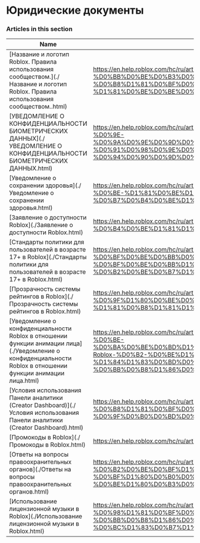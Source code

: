 # Юридические документы  
### Articles in this section
Name|URL
-|-
[Название и логотип Roblox. Правила использования сообществом.](./Название и логотип Roblox. Правила использования сообществом..html) |https://en.help.roblox.com/hc/ru/articles/115001708126-%D0%9D%D0%B0%D0%B7%D0%B2%D0%B0%D0%BD%D0%B8%D0%B5-%D0%B8-%D0%BB%D0%BE%D0%B3%D0%BE%D1%82%D0%B8%D0%BF-Roblox-%D0%9F%D1%80%D0%B0%D0%B2%D0%B8%D0%BB%D0%B0-%D0%B8%D1%81%D0%BF%D0%BE%D0%BB%D1%8C%D0%B7%D0%BE%D0%B2%D0%B0%D0%BD%D0%B8%D1%8F-%D1%81%D0%BE%D0%BE%D0%B1%D1%89%D0%B5%D1%81%D1%82%D0%B2%D0%BE%D0%BC
[УВЕДОМЛЕНИЕ О КОНФИДЕНЦИАЛЬНОСТИ БИОМЕТРИЧЕСКИХ ДАННЫХ](./УВЕДОМЛЕНИЕ О КОНФИДЕНЦИАЛЬНОСТИ БИОМЕТРИЧЕСКИХ ДАННЫХ.html) |https://en.help.roblox.com/hc/ru/articles/4412863575316-%D0%A3%D0%92%D0%95%D0%94%D0%9E%D0%9C%D0%9B%D0%95%D0%9D%D0%98%D0%95-%D0%9E-%D0%9A%D0%9E%D0%9D%D0%A4%D0%98%D0%94%D0%95%D0%9D%D0%A6%D0%98%D0%90%D0%9B%D0%AC%D0%9D%D0%9E%D0%A1%D0%A2%D0%98-%D0%91%D0%98%D0%9E%D0%9C%D0%95%D0%A2%D0%A0%D0%98%D0%A7%D0%95%D0%A1%D0%9A%D0%98%D0%A5-%D0%94%D0%90%D0%9D%D0%9D%D0%AB%D0%A5
[Уведомление о сохранении здоровья](./Уведомление о сохранении здоровья.html) |https://en.help.roblox.com/hc/ru/articles/360031603131-%D0%A3%D0%B2%D0%B5%D0%B4%D0%BE%D0%BC%D0%BB%D0%B5%D0%BD%D0%B8%D0%B5-%D0%BE-%D1%81%D0%BE%D1%85%D1%80%D0%B0%D0%BD%D0%B5%D0%BD%D0%B8%D0%B8-%D0%B7%D0%B4%D0%BE%D1%80%D0%BE%D0%B2%D1%8C%D1%8F
[Заявление о доступности Roblox](./Заявление о доступности Roblox.html) |https://en.help.roblox.com/hc/ru/articles/360059080071-%D0%97%D0%B0%D1%8F%D0%B2%D0%BB%D0%B5%D0%BD%D0%B8%D0%B5-%D0%BE-%D0%B4%D0%BE%D1%81%D1%82%D1%83%D0%BF%D0%BD%D0%BE%D1%81%D1%82%D0%B8-Roblox
[Стандарты политики для пользователей в возрасте 17+ в Roblox](./Стандарты политики для пользователей в возрасте 17+ в Roblox.html) |https://en.help.roblox.com/hc/ru/articles/15869919570708-%D0%A1%D1%82%D0%B0%D0%BD%D0%B4%D0%B0%D1%80%D1%82%D1%8B-%D0%BF%D0%BE%D0%BB%D0%B8%D1%82%D0%B8%D0%BA%D0%B8-%D0%B4%D0%BB%D1%8F-%D0%BF%D0%BE%D0%BB%D1%8C%D0%B7%D0%BE%D0%B2%D0%B0%D1%82%D0%B5%D0%BB%D0%B5%D0%B9-%D0%B2-%D0%B2%D0%BE%D0%B7%D1%80%D0%B0%D1%81%D1%82%D0%B5-17-%D0%B2-Roblox
[Прозрачность системы рейтингов в Roblox](./Прозрачность системы рейтингов в Roblox.html) |https://en.help.roblox.com/hc/ru/articles/7235818866964-%D0%9F%D1%80%D0%BE%D0%B7%D1%80%D0%B0%D1%87%D0%BD%D0%BE%D1%81%D1%82%D1%8C-%D1%81%D0%B8%D1%81%D1%82%D0%B5%D0%BC%D1%8B-%D1%80%D0%B5%D0%B9%D1%82%D0%B8%D0%BD%D0%B3%D0%BE%D0%B2-%D0%B2-Roblox
[Уведомление о конфиденциальности Roblox в отношении функции анимации лица](./Уведомление о конфиденциальности Roblox в отношении функции анимации лица.html) |https://en.help.roblox.com/hc/ru/articles/8064749848980-%D0%A3%D0%B2%D0%B5%D0%B4%D0%BE%D0%BC%D0%BB%D0%B5%D0%BD%D0%B8%D0%B5-%D0%BE-%D0%BA%D0%BE%D0%BD%D1%84%D0%B8%D0%B4%D0%B5%D0%BD%D1%86%D0%B8%D0%B0%D0%BB%D1%8C%D0%BD%D0%BE%D1%81%D1%82%D0%B8-Roblox-%D0%B2-%D0%BE%D1%82%D0%BD%D0%BE%D1%88%D0%B5%D0%BD%D0%B8%D0%B8-%D1%84%D1%83%D0%BD%D0%BA%D1%86%D0%B8%D0%B8-%D0%B0%D0%BD%D0%B8%D0%BC%D0%B0%D1%86%D0%B8%D0%B8-%D0%BB%D0%B8%D1%86%D0%B0
[Условия использования Панели аналитики (Creator Dashboard)](./Условия использования Панели аналитики (Creator Dashboard).html) |https://en.help.roblox.com/hc/ru/articles/10949046065044-%D0%A3%D1%81%D0%BB%D0%BE%D0%B2%D0%B8%D1%8F-%D0%B8%D1%81%D0%BF%D0%BE%D0%BB%D1%8C%D0%B7%D0%BE%D0%B2%D0%B0%D0%BD%D0%B8%D1%8F-%D0%9F%D0%B0%D0%BD%D0%B5%D0%BB%D0%B8-%D0%B0%D0%BD%D0%B0%D0%BB%D0%B8%D1%82%D0%B8%D0%BA%D0%B8-Creator-Dashboard
[Промокоды в Roblox](./Промокоды в Roblox.html) |https://en.help.roblox.com/hc/ru/articles/10549651908244-%D0%9F%D1%80%D0%BE%D0%BC%D0%BE%D0%BA%D0%BE%D0%B4%D1%8B-%D0%B2-Roblox
[Ответы на вопросы правоохранительных органов](./Ответы на вопросы правоохранительных органов.html) |https://en.help.roblox.com/hc/ru/articles/11219680442260-%D0%9E%D1%82%D0%B2%D0%B5%D1%82%D1%8B-%D0%BD%D0%B0-%D0%B2%D0%BE%D0%BF%D1%80%D0%BE%D1%81%D1%8B-%D0%BF%D1%80%D0%B0%D0%B2%D0%BE%D0%BE%D1%85%D1%80%D0%B0%D0%BD%D0%B8%D1%82%D0%B5%D0%BB%D1%8C%D0%BD%D1%8B%D1%85-%D0%BE%D1%80%D0%B3%D0%B0%D0%BD%D0%BE%D0%B2
[Использование лицензионной музыки в Roblox](./Использование лицензионной музыки в Roblox.html) |https://en.help.roblox.com/hc/ru/articles/360038525351-%D0%98%D1%81%D0%BF%D0%BE%D0%BB%D1%8C%D0%B7%D0%BE%D0%B2%D0%B0%D0%BD%D0%B8%D0%B5-%D0%BB%D0%B8%D1%86%D0%B5%D0%BD%D0%B7%D0%B8%D0%BE%D0%BD%D0%BD%D0%BE%D0%B9-%D0%BC%D1%83%D0%B7%D1%8B%D0%BA%D0%B8-%D0%B2-Roblox